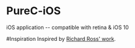 # PureC-iOS
iOS application -- compatible with retina & iOS 10

#Inspiration
Inspired by [Richard Ross' work](https://github.com/richardjrossiii/CBasediOSApp).
